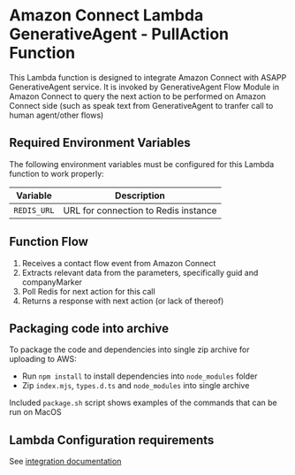 # Amazon Connect Lambda GenerativeAgent - PullAction Function

This Lambda function is designed to integrate Amazon Connect with ASAPP GenerativeAgent service. It is invoked by GenerativeAgent Flow Module in Amazon Connect to query the next action to be performed on Amazon Connect side (such as speak text from GenerativeAgent to tranfer call to human agent/other flows)



## Required Environment Variables

The following environment variables must be configured for this Lambda function to work properly:

| Variable           | Description                                           |
| ------------------ | ----------------------------------------------------- |
| `REDIS_URL`        | URL for connection to Redis instance                  |


## Function Flow

1. Receives a contact flow event from Amazon Connect
2. Extracts relevant data from the parameters, specifically guid and companyMarker
3. Poll Redis for next action for this call
4. Returns a response with next action (or lack of thereof)

## Packaging code into archive
To package the code and dependencies into single zip archive for uploading to AWS:
 * Run `npm install` to install dependencies into `node_modules` folder
 * Zip `index.mjs`, `types.d.ts` and `node_modules` into single archive

Included `package.sh` script shows examples of the commands that can be run on MacOS 


## Lambda Configuration requirements
See [integration documentation](https://docs.asapp.com/generativeagent/integrate/amazon-connect)